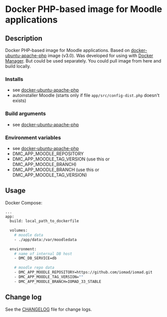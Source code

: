 # Docker PHP-based image for Moodle applications

## Description

Docker PHP-based image for Moodle applications.
Based on [docker-ubuntu-apache-php](https://github.com/demmonico/docker-ubuntu-apache-php) image (v3.0). 
Was developed for using with [Docker Manager](https://github.com/demmonico/docker-manager/). 
But could be used separately. 
You could pull image from here and build locally.


### Installs

- see [docker-ubuntu-apache-php](https://github.com/demmonico/docker-ubuntu-apache-php)
- autoinstaller Moodle (starts only if file `app/src/config-dist.php` doesn't exists)


### Build arguments

- see [docker-ubuntu-apache-php](https://github.com/demmonico/docker-ubuntu-apache-php)


### Environment variables

- see [docker-ubuntu-apache-php](https://github.com/demmonico/docker-ubuntu-apache-php)
- DMC_APP_MOODLE_REPOSITORY
- DMC_APP_MOODLE_TAG_VERSION (use this or DMC_APP_MOODLE_BRANCH)
- DMC_APP_MOODLE_BRANCH  (use this or DMC_APP_MOODLE_TAG_VERSION)


## Usage

Docker Compose:

```sh
...
app:
  build: local_path_to_dockerfile
    
  volumes:
    # moodle data
    - ./app/data:/var/moodledata
    
  environment:
    # name of internal DB host
    - DMC_DB_SERVICE=db
    
    # moodle repo data
    - DMC_APP_MOODLE_REPOSITORY=https://github.com/iomad/iomad.git
    - DMC_APP_MOODLE_TAG_VERSION=""
    - DMC_APP_MOODLE_BRANCH=IOMAD_33_STABLE
```


## Change log

See the [CHANGELOG](CHANGELOG.md) file for change logs.
